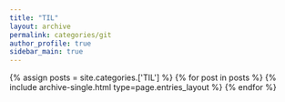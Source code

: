 ```yaml
---
title: "TIL"
layout: archive
permalink: categories/git
author_profile: true
sidebar_main: true
---
```



{% assign posts = site.categories.['TIL'] %}
{% for post in posts %} {% include archive-single.html type=page.entries_layout %} {% endfor %}